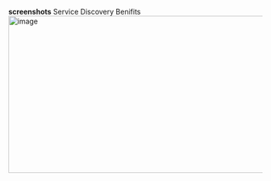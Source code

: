 **screenshots**
Service Discovery Benifits
<img width="1354" height="311" alt="image" src="https://github.com/user-attachments/assets/dd3659e2-2237-46a6-a62e-48e45abb1c94" />

